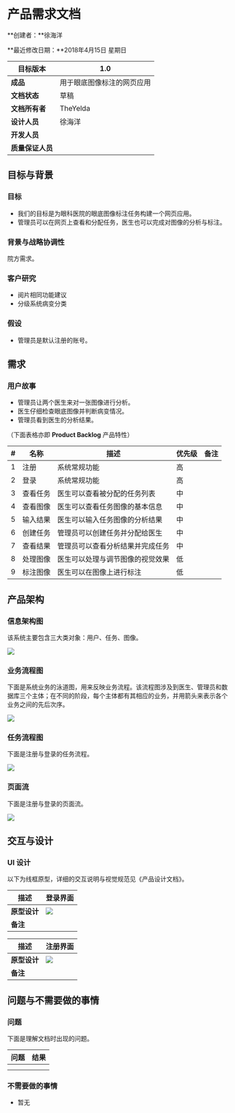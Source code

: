 # 产品需求文档

**创建者：**徐海洋

**最近修改日期：**2018年4月15日 星期日

| 目标版本         | 1.0                        |
| ---------------- | -------------------------- |
| **成品**         | 用于眼底图像标注的网页应用 |
| **文档状态**     | 草稿                       |
| **文档所有者**   | TheYelda                   |
| **设计人员**     | 徐海洋                     |
| **开发人员**     |                            |
| **质量保证人员** |                            |



## 目标与背景

### 目标

- 我们的目标是为眼科医院的眼底图像标注任务构建一个网页应用。
- 管理员可以在网页上查看和分配任务，医生也可以完成对图像的分析与标注。

### 背景与战略协调性

院方需求。

### 客户研究

- 阅片相同功能建议
- 分级系统病变分类

### 假设

- 管理员是默认注册的账号。





## 需求

### 用户故事

- 管理员让两个医生来对一张图像进行分析。
- 医生仔细检查眼底图像并判断病变情况。
- 管理员看到医生的分析结果。

（下面表格亦即 **Product Backlog** 产品特性）

| #    | 名称     | 描述                             | 优先级 | 备注 |
| ---- | -------- | -------------------------------- | ------ | ---- |
| 1    | 注册     | 系统常规功能                     | 高     |      |
| 2    | 登录     | 系统常规功能                     | 高     |      |
| 3    | 查看任务 | 医生可以查看被分配的任务列表     | 中     |      |
| 4    | 查看图像 | 医生可以查看任务图像的基本信息   | 中     |      |
| 5    | 输入结果 | 医生可以输入任务图像的分析结果   | 中     |      |
| 6    | 创建任务 | 管理员可以创建任务并分配给医生   | 中     |      |
| 7    | 查看结果 | 管理员可以查看分析结果并完成任务 | 中     |      |
| 8    | 处理图像 | 医生可以处理与调节图像的视觉效果 | 低     |      |
| 9    | 标注图像 | 医生可以在图像上进行标注         | 低     |      |



## 产品架构

### 信息架构图

该系统主要包含三大类对象：用户、任务、图像。

![](./图片/信息架构图.png)

### 业务流程图

下面是系统业务的泳道图，用来反映业务流程。该流程图涉及到医生、管理员和数据库三个主体；在不同的阶段，每个主体都有其相应的业务，并用箭头来表示各个业务之间的先后次序。

![](./图片/业务流程图.png)

### 任务流程图

下面是注册与登录的任务流程。

![](./图片/登录与注册.png)

### 页面流

下面是注册与登录的页面流。

![](./图片/页面流.png)



## 交互与设计

### UI 设计

以下为线框原型，详细的交互说明与视觉规范见《产品设计文档》。

| 描述         | 登录界面                       |
| ------------ | ------------------------------ |
| **原型设计** | ![](./图片/登录界面原型图.png) |
| **备注**     |                                |

| 描述         | 注册界面                       |
| ------------ | ------------------------------ |
| **原型设计** | ![](./图片/注册界面原型图.png) |
| **备注**     |                                |



## 问题与不需要做的事情

### 问题

下面是理解文档时出现的问题。

| 问题 | 结果 |
| ---- | ---- |
|      |      |
|      |      |

### 不需要做的事情

- 暂无